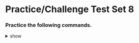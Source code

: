 
# Practice/Challenge Test Set 8

### Practice the following commands.

<details><summary>show</summary>
<p>
  
```bash

# Update image imperative way 
k get deployment -o wide
k set image deployment <image_name>=<image_name>:1.1.19

----


# Deployment rollback

k rollout history deployment/my-web-app

k rollout history deployment/my-web-app --revision=2

k rollout undo deployment/my-web-app --to-revision=1

k get deployment my-web-app
k describe deployment my-web-app

----

# Pod info using custom columns

k get pods -o custom-columns=NAME:.metadata.name,STATUS:.status.phase

k get pods -o custom-columns=NAME:.metadata.name,STATUS:.status.phase,REASON:.status.containerStatuses[0].state.waiting.reason



----

#


----

#



```

</p>
</details>

